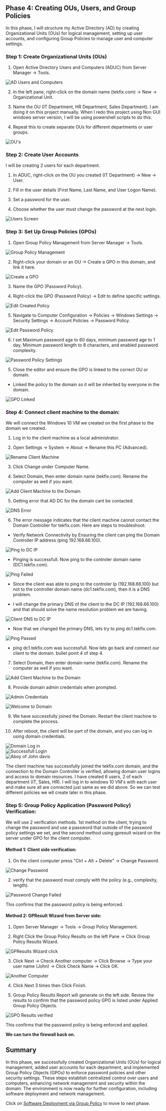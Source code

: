 
## Phase 4: Creating OUs, Users, and Group Policies  

In this phase, I will structure my Active Directory (AD) by creating Organizational Units (OUs) for logical management, setting up user accounts, and configuring Group Policies to manage user and computer settings.  

### Step 1: Create Organizational Units (OUs)  

1. Open Active Directory Users and Computers (ADUC) from Server Manager → Tools.  

![AD Users and Computers](/Images/Screenshots/AD_users_and_computers.png)  

2. In the left pane, right-click on the domain name (tekfix.com) → New → Organizational Unit.  

3. Name the OU (IT Department, HR Department, Sales Department). I am doing it on this project manually. When I redo this project using Non GUI windows server version, I will be using powershell scripts to do this.  

4. Repeat this to create separate OUs for different departments or user groups.  

![OU's](../Images/Screenshots/OU.png)  



### Step 2: Create User Accounts  

I will be creating 2 users for each department.

1. In ADUC, right-click on the OU you created (IT Department) → New → User.  

2. Fill in the user details (First Name, Last Name, and User Logon Name).  

3. Set a password for the user.  

4. Choose whether the user must change the password at the next login.  

![Users Screen](../Images/Screenshots/users.png)  


### Step 3: Set Up Group Policies (GPOs)  

1. Open Group Policy Management from Server Manager → Tools.  

![Group Policy Management](../Images/Screenshots/GPM.png)  

2. Right-click your domain or an OU → Create a GPO in this domain, and link it here.  

![Create a GPO](../Images/Screenshots/Create_gpo.png)  

3. Name the GPO (Password Policy).  

4. Right-click the GPO (Password Policy) → Edit to define specific settings.  

![Edit Created Policy ](../Images/Screenshots/Edit_gpo.png)  

5. Navigate to Computer Configuration → Policies → Windows Settings → Security Settings → Account Policies → Password Policy.  

![Edit Password Policy](../Images/Screenshots/Password_policy.png)  

6. I set Maximum password age to 60 days, minimum password age to 1 day, Minimum password length to 8 characters, and enabled password complexity.  

![Password Policy Settings](../Images/Screenshots/Password_policy_settings.png)  

5. Close the editor and ensure the GPO is linked to the correct OU or domain.  

- Linked the policy to the domain so it will be inherited by everyone in the domain. 

![GPO Linked](../Images/Screenshots/GPO_inheritance.png)  

 

### Step 4: Connect client machine to the domain:  

We will connect the Windows 10 VM we created on the first phase to the domain we created.  

1. Log in to the client machine as a local administrator.  

2. Open Settings → System → About → Rename this PC (Advanced).  

![Rename Client Machine](../Images/Screenshots/Rename_client_machine.png)  

3. Click Change under Computer Name.  

4. Select Domain, then enter domain name (tekfix.com). Rename the computer as well if you want.  

![Add Client Machine to the Domain](../Images/Screenshots/Add_client_to_domain.png)  

5. Getting error that AD DC for the domain cant be contacted.  

![DNS Error](../Images/Screenshots/DNS_error.png)  

6. The error message indicates that the client machine cannot contact the Domain Controller for tekfix.com. Here are steps to troubleshoot:  

- Verify Network Connectivity by Ensuring the client can ping the Domain Controller IP address (ping 192.168.66.100).  

![Ping to DC IP](../Images/Screenshots/ping_to_dc.png)  

- Pinging is successfull. Now ping to the controler domain name (DC1.tekfix.com).  

![Ping Failed](../Images/Screenshots/Ping_failed.png)  

- Since the client was able to ping to the controler Ip (192.168.66.100) but not to the controller domain name (dc1.tekfix.com), then it is a DNS problem.  

- I will change the primary DNS of the client to the DC IP (192.168.66.100) and that should solve the name resolution problem we are having.  

![Client DNS to DC IP](../Images/Screenshots/Client_DNS.png)  

- Now that we changed the primary DNS, lets try to ping dc1.tekfix.com.  

![Ping Passed](../Images/Screenshots/Ping_passed.png)  

- ping dc1.tekfix.com was successfull. Now lets go back and connect our client to the domain. bullet point 4 of step 4.  

7. Select Domain, then enter domain name (tekfix.com). Rename the computer as well if you want.  

![Add Client Machine to the Domain](../Images/Screenshots/Add_client_to_domain.png)  

8. Provide domain admin credentials when prompted.  

![Admin Credentials](../Images/Screenshots/Admin_credentials.png)  

![Welcome to Domain](../Images/Screenshots/Domain_login.png)  

9. We have successfully joined the Domain. Restart the client machine to complete the process.  

10. After reboot, the client will be part of the domain, and you can log in using domain credentials.  

![Domain Log in](../Images/Screenshots/login_to_domain.png)  
![Successfull Login](../Images/Screenshots/Successfull_login.png)  
![Aboy of John davis](..//Images/Screenshots/Client_joined_domain.png)  

The client machine has successfully joined the tekfix.com domain, and the connection to the Domain Controller is verified, allowing domain user logins and access to domain resources. I have created 6 users, 2 of each department (IT, Sales, HR). I will log in to windows 10 VM's with each user and make sure all are connected just same as we did above. So we can test different policies we wll create later in this phase.   

### Step 5: Group Policy Application (Password Policy) Verification: 

We will use 2 verification methods. 1st method on the client, trying to change the password and use a password that outside of the password policy settings we set, and the second method using gpresult wizard on the server under GPO for the client computer.

#### Method 1: Client side verification:  

1. On the client computer press "Ctrl + Alt + Delete"  → Change Password.   

![Change Password](../Images/Screenshots/change-password.png)  

2. verify that the password must comply with the policy (e.g., complexity, length).  

![Password Change Failed](../Images/Screenshots/password_change_failed.png)  

This confirms that the password policy is being enforced.  

#### Method 2: GPResult Wizard from Server side:  

1. Open Server Manager -> Tools -> Group Policy Management.  

2. Right Click the Group Policy Results on the left Pane -> Click Group Policy Results Wizard.  

![GPResults Wizard click](../Images/Screenshots/gpresults_wizard_click.png)  

3. Click Next -> Check Another computer -> Click Browse -> Type your user name (John) -> Click Check Name -> Click OK.  

![Another Computer](../Images/Screenshots/another_computer.png)  

4. Click Next 3 times then Click Finish.  

5. Group Policy Results Report will generate on the left side. Review the results to confirm that the password policy GPO is listed under Applied Group Policy Objects.  

![GPO Results verified](../Images/Screenshots/GPO_results_verified.png)  

This confirms that the password policy is being enforced and applied.  

**We can turn the firewall back on.**


## Summary  

In this phase, we successfully created Organizational Units (OUs) for logical management, added user accounts for each department, and implemented Group Policy Objects (GPOs) to enforce password policies and other security settings. These steps establish centralized control over users and computers, enhancing network management and security within the domain. The environment is now ready for further configuration, including software deployment and network management.  

Click on [Software Deployment via Group Policy](./Software_Deployment_via_Group_Policy.md) to move to next phase.  